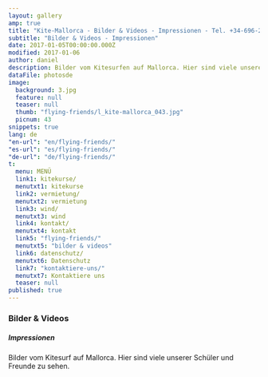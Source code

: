 ```yaml
---
layout: gallery
amp: true
title: "Kite-Mallorca - Bilder & Videos - Impressionen - Tel. +34-696-264729"
subtitle: "Bilder & Videos - Impressionen"
date: 2017-01-05T00:00:00.000Z
modified: 2017-01-06
author: daniel
description: Bilder vom Kitesurfen auf Mallorca. Hier sind viele unserer Schüler und Freunde zu sehen.
dataFile: photosde
image:
  background: 3.jpg
  feature: null
  teaser: null
  thumb: "flying-friends/l_kite-mallorca_043.jpg"
  picnum: 43
snippets: true
lang: de
"en-url": "en/flying-friends/"
"es-url": "es/flying-friends/"
"de-url": "de/flying-friends/"
t:
  menu: MENÜ
  link1: kitekurse/
  menutxt1: kitekurse
  link2: vermietung/
  menutxt2: vermietung
  link3: wind/
  menutxt3: wind
  link4: kontakt/
  menutxt4: kontakt
  link5: "flying-friends/"
  menutxt5: "bilder & videos"
  link6: datenschutz/
  menutxt6: Datenschutz
  link7: "kontaktiere-uns/"
  menutxt7: Kontaktiere uns
  teaser: null
published: true
---
```



### Bilder & Videos

##### Impressionen

Bilder vom Kitesurf auf Mallorca. Hier sind viele unserer Schüler und Freunde zu sehen.
